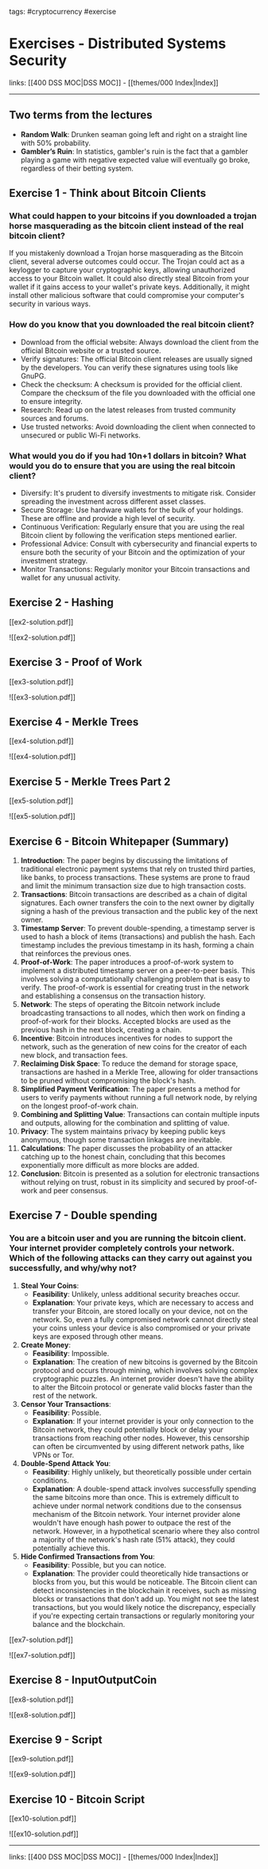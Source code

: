 tags: #cryptocurrency #exercise 

# Exercises - Distributed Systems Security

links: [[400 DSS MOC|DSS MOC]] - [[themes/000 Index|Index]]

---

## Two terms from the lectures

- **Random Walk**: Drunken seaman going left and right on a straight line with 50% probability.
- **Gambler’s Ruin**: In statistics, gambler's ruin is the fact that a gambler playing a game with negative expected value will eventually go broke, regardless of their betting system.

## Exercise 1 - Think about Bitcoin Clients

### What could happen to your bitcoins if you downloaded a trojan horse masquerading as the bitcoin client instead of the real bitcoin client? 

If you mistakenly download a Trojan horse masquerading as the Bitcoin client, several adverse outcomes could occur. The Trojan could act as a keylogger to capture your cryptographic keys, allowing unauthorized access to your Bitcoin wallet. It could also directly steal Bitcoin from your wallet if it gains access to your wallet's private keys. Additionally, it might install other malicious software that could compromise your computer's security in various ways.

### How do you know that you downloaded the real bitcoin client? 

- Download from the official website: Always download the client from the official Bitcoin website or a trusted source.
- Verify signatures: The official Bitcoin client releases are usually signed by the developers. You can verify these signatures using tools like GnuPG.
- Check the checksum: A checksum is provided for the official client. Compare the checksum of the file you downloaded with the official one to ensure integrity.
- Research: Read up on the latest releases from trusted community sources and forums.
- Use trusted networks: Avoid downloading the client when connected to unsecured or public Wi-Fi networks.
### What would you do if you had 10n+1 dollars in bitcoin? What would you do to ensure that you are using the real bitcoin client?

- Diversify: It's prudent to diversify investments to mitigate risk. Consider spreading the investment across different asset classes.
- Secure Storage: Use hardware wallets for the bulk of your holdings. These are offline and provide a high level of security.
- Continuous Verification: Regularly ensure that you are using the real Bitcoin client by following the verification steps mentioned earlier.
- Professional Advice: Consult with cybersecurity and financial experts to ensure both the security of your Bitcoin and the optimization of your investment strategy.
- Monitor Transactions: Regularly monitor your Bitcoin transactions and wallet for any unusual activity.



## Exercise 2 - Hashing

[[ex2-solution.pdf]]

![[ex2-solution.pdf]]



## Exercise 3 - Proof of Work

[[ex3-solution.pdf]]

![[ex3-solution.pdf]]




## Exercise 4 - Merkle Trees

[[ex4-solution.pdf]]

![[ex4-solution.pdf]]


## Exercise 5 - Merkle Trees Part 2

[[ex5-solution.pdf]]

![[ex5-solution.pdf]]


## Exercise 6 - Bitcoin Whitepaper (Summary)

1. **Introduction**: The paper begins by discussing the limitations of traditional electronic payment systems that rely on trusted third parties, like banks, to process transactions. These systems are prone to fraud and limit the minimum transaction size due to high transaction costs.
2. **Transactions**: Bitcoin transactions are described as a chain of digital signatures. Each owner transfers the coin to the next owner by digitally signing a hash of the previous transaction and the public key of the next owner.
3. **Timestamp Server**: To prevent double-spending, a timestamp server is used to hash a block of items (transactions) and publish the hash. Each timestamp includes the previous timestamp in its hash, forming a chain that reinforces the previous ones.
4. **Proof-of-Work**: The paper introduces a proof-of-work system to implement a distributed timestamp server on a peer-to-peer basis. This involves solving a computationally challenging problem that is easy to verify. The proof-of-work is essential for creating trust in the network and establishing a consensus on the transaction history.
5. **Network**: The steps of operating the Bitcoin network include broadcasting transactions to all nodes, which then work on finding a proof-of-work for their blocks. Accepted blocks are used as the previous hash in the next block, creating a chain.
6. **Incentive**: Bitcoin introduces incentives for nodes to support the network, such as the generation of new coins for the creator of each new block, and transaction fees.
7. **Reclaiming Disk Space**: To reduce the demand for storage space, transactions are hashed in a Merkle Tree, allowing for older transactions to be pruned without compromising the block's hash.
8. **Simplified Payment Verification**: The paper presents a method for users to verify payments without running a full network node, by relying on the longest proof-of-work chain.
9. **Combining and Splitting Value**: Transactions can contain multiple inputs and outputs, allowing for the combination and splitting of value.
10. **Privacy**: The system maintains privacy by keeping public keys anonymous, though some transaction linkages are inevitable.
11. **Calculations**: The paper discusses the probability of an attacker catching up to the honest chain, concluding that this becomes exponentially more difficult as more blocks are added.
12. **Conclusion**: Bitcoin is presented as a solution for electronic transactions without relying on trust, robust in its simplicity and secured by proof-of-work and peer consensus.

## Exercise 7 - Double spending

### You are a bitcoin user and you are running the bitcoin client. Your internet provider completely controls your network. Which of the following attacks can they carry out against you successfully, and why/why not?

1. **Steal Your Coins**:
    - **Feasibility**: Unlikely, unless additional security breaches occur.
    - **Explanation**: Your private keys, which are necessary to access and transfer your Bitcoin, are stored locally on your device, not on the network. So, even a fully compromised network cannot directly steal your coins unless your device is also compromised or your private keys are exposed through other means.
2. **Create Money**:
    - **Feasibility**: Impossible.
    - **Explanation**: The creation of new bitcoins is governed by the Bitcoin protocol and occurs through mining, which involves solving complex cryptographic puzzles. An internet provider doesn't have the ability to alter the Bitcoin protocol or generate valid blocks faster than the rest of the network.
3. **Censor Your Transactions**:
    - **Feasibility**: Possible.
    - **Explanation**: If your internet provider is your only connection to the Bitcoin network, they could potentially block or delay your transactions from reaching other nodes. However, this censorship can often be circumvented by using different network paths, like VPNs or Tor.
4. **Double-Spend Attack You**:
    - **Feasibility**: Highly unlikely, but theoretically possible under certain conditions.
    - **Explanation**: A double-spend attack involves successfully spending the same bitcoins more than once. This is extremely difficult to achieve under normal network conditions due to the consensus mechanism of the Bitcoin network. Your internet provider alone wouldn't have enough hash power to outpace the rest of the network. However, in a hypothetical scenario where they also control a majority of the network's hash rate (51% attack), they could potentially achieve this.
5. **Hide Confirmed Transactions from You**:
    - **Feasibility**: Possible, but you can notice.
    - **Explanation**: The provider could theoretically hide transactions or blocks from you, but this would be noticeable. The Bitcoin client can detect inconsistencies in the blockchain it receives, such as missing blocks or transactions that don't add up. You might not see the latest transactions, but you would likely notice the discrepancy, especially if you're expecting certain transactions or regularly monitoring your balance and the blockchain.

[[ex7-solution.pdf]]

![[ex7-solution.pdf]]



## Exercise 8 - InputOutputCoin

[[ex8-solution.pdf]]

![[ex8-solution.pdf]]


## Exercise 9 - Script

[[ex9-solution.pdf]]

![[ex9-solution.pdf]]



## Exercise 10 - Bitcoin Script

[[ex10-solution.pdf]]

![[ex10-solution.pdf]]

---
links: [[400 DSS MOC|DSS MOC]] - [[themes/000 Index|Index]]